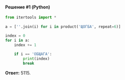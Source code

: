 #### Решение #1 (Python)
```python
from itertools import *
        
a = [''.join(i) for i in product('ЩОГБА', repeat=6)]

index = 0
for i in a:
    index += 1
    
    if i == 'ОБЩАГА':
        print(index)
        break
```
**Ответ:** 5115.
